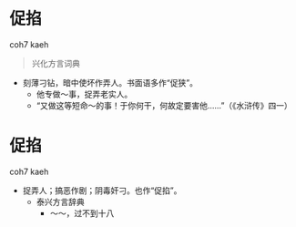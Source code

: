 # 促掐
coh7 kaeh
> 兴化方言词典
- 刻薄刁钻，暗中使坏作弄人。书面语多作“促狭”。
  - 他专做～事，捉弄老实人。
  - “又做这等短命～的事！于你何干，何故定要害他……”（《水浒传》四一）

# 促掐
coh7 kaeh
+ 捉弄人；搞恶作剧；阴毒奸刁。也作“促掐”。
  * 泰兴方言辞典
    - ～～，过不到十八
